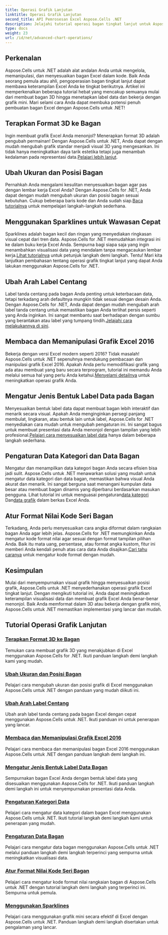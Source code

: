 ```yaml
---
title: Operasi Grafik Lanjutan
linktitle: Operasi Grafik Lanjutan
second_title: API Pemrosesan Excel Aspose.Cells .NET
description: Jelajahi tutorial operasi bagan tingkat lanjut untuk Aspose.Cells for .NET, termasuk bagan 3D, ukuran bagan, label centang, dan banyak lagi, dengan panduan yang mudah diikuti.
type: docs
weight: 23
url: /id/net/advanced-chart-operations/
---
```

## Perkenalan

Aspose.Cells untuk .NET adalah alat andalan Anda untuk mengelola, memanipulasi, dan menyesuaikan bagan Excel dalam kode. Baik Anda seorang pemula atau ahli, pengoperasian bagan tingkat lanjut dapat membawa keterampilan Excel Anda ke tingkat berikutnya. Artikel ini memperkenalkan beberapa tutorial hebat yang mencakup semuanya mulai dari membuat bagan 3D hingga menetapkan label data dan bekerja dengan grafik mini. Mari selami cara Anda dapat membuka potensi penuh pembuatan bagan Excel dengan Aspose.Cells untuk .NET!

## Terapkan Format 3D ke Bagan

Ingin membuat grafik Excel Anda menonjol? Menerapkan format 3D adalah pengubah permainan! Dengan Aspose.Cells untuk .NET, Anda dapat dengan mudah mengubah grafik standar menjadi visual 3D yang mengesankan. Ini tidak hanya meningkatkan daya tarik estetika tetapi juga menambah kedalaman pada representasi data.[Pelajari lebih lanjut](./apply-3d-format-to-chart/).

## Ubah Ukuran dan Posisi Bagan

 Pernahkah Anda mengalami kesulitan menyesuaikan bagan agar pas dengan lembar kerja Excel Anda? Dengan Aspose.Cells for .NET, Anda dapat dengan mudah mengubah ukuran dan posisi bagan sesuai kebutuhan. Cukup beberapa baris kode dan Anda sudah siap.[Baca tutorialnya](./change-chart-size-and-position/) untuk mempelajari langkah-langkah sederhana.

## Menggunakan Sparklines untuk Wawasan Cepat

 Sparklines adalah bagan kecil dan ringan yang menyediakan ringkasan visual cepat dari tren data. Aspose.Cells for .NET memudahkan integrasi ini ke dalam buku kerja Excel Anda. Sempurna bagi siapa saja yang ingin menambahkan visualisasi data yang mendalam tanpa mengacaukan lembar kerja.[Lihat tutorialnya](./using-sparklines/) untuk petunjuk langkah demi langkah.
Tentu! Mari kita lanjutkan pembahasan tentang operasi grafik tingkat lanjut yang dapat Anda lakukan menggunakan Aspose.Cells for .NET.

## Ubah Arah Label Centang

 Label tanda centang pada bagan Anda penting untuk keterbacaan data, tetapi terkadang arah defaultnya mungkin tidak sesuai dengan desain Anda. Dengan Aspose.Cells for .NET, Anda dapat dengan mudah mengubah arah label tanda centang untuk memastikan bagan Anda terlihat persis seperti yang Anda inginkan. Ini sangat membantu saat berhadapan dengan sumbu yang berantakan atau label yang tumpang tindih.[Jelajahi cara melakukannya di sini](./change-tick-label-direction/).

## Membaca dan Memanipulasi Grafik Excel 2016

 Bekerja dengan versi Excel modern seperti 2016? Tidak masalah! Aspose.Cells untuk .NET sepenuhnya mendukung pembacaan dan manipulasi grafik Excel 2016. Apakah Anda perlu memodifikasi grafik yang ada atau membuat yang baru secara terprogram, tutorial ini memandu Anda melalui semua hal yang perlu Anda ketahui.[Menyelami detailnya](./read-and-manipulate-excel-2016-charts/) untuk meningkatkan operasi grafik Anda.

## Mengatur Jenis Bentuk Label Data pada Bagan

Menyesuaikan bentuk label data dapat membuat bagan lebih interaktif dan menarik secara visual. Apakah Anda menginginkan persegi panjang membulat, lingkaran, atau bentuk lain untuk label, Aspose.Cells for .NET menyediakan cara mudah untuk mengubah pengaturan ini. Ini sangat bagus untuk membuat presentasi data Anda menonjol dengan tampilan yang lebih profesional.[Pelajari cara menyesuaikan label data](./set-shape-type-of-data-labels-of-chart/) hanya dalam beberapa langkah sederhana.

## Pengaturan Data Kategori dan Data Bagan

 Mengatur dan menampilkan data kategori bagan Anda secara efisien bisa jadi sulit. Aspose.Cells untuk .NET menawarkan solusi yang mudah untuk mengatur data kategori dan data bagan, memastikan bahwa visual Anda akurat dan menarik. Ini sangat berguna saat menangani kumpulan data besar atau membuat bagan dinamis yang diperbarui berdasarkan masukan pengguna. Lihat tutorial ini untuk menguasai pengaturan[data kategori](./setting-category-data/) Dan[data grafik](./setting-chart-data/) dalam berkas Excel Anda.

## Atur Format Nilai Kode Seri Bagan

Terkadang, Anda perlu menyesuaikan cara angka diformat dalam rangkaian bagan Anda agar lebih jelas. Aspose.Cells for .NET memungkinkan Anda mengatur kode format nilai agar sesuai dengan format tampilan pilihan Anda. Baik itu mata uang, persentase, atau format angka kustom, fitur ini memberi Anda kendali penuh atas cara data Anda disajikan.[Cari tahu caranya](./set-values-format-code-of-chart-series/) untuk mengatur kode format dengan mudah.

## Kesimpulan

Mulai dari menyempurnakan visual grafik hingga menyesuaikan posisi grafik, Aspose.Cells untuk .NET menyederhanakan operasi grafik Excel tingkat lanjut. Dengan mengikuti tutorial ini, Anda dapat meningkatkan keterampilan visualisasi data dan membuat grafik Excel Anda benar-benar menonjol. Baik Anda memformat dalam 3D atau bekerja dengan grafik mini, Aspose.Cells untuk .NET memastikan implementasi yang lancar dan mudah.

## Tutorial Operasi Grafik Lanjutan
### [Terapkan Format 3D ke Bagan](./apply-3d-format-to-chart/)
Temukan cara membuat grafik 3D yang menakjubkan di Excel menggunakan Aspose.Cells for .NET. Ikuti panduan langkah demi langkah kami yang mudah.
### [Ubah Ukuran dan Posisi Bagan](./change-chart-size-and-position/)
Pelajari cara mengubah ukuran dan posisi grafik di Excel menggunakan Aspose.Cells untuk .NET dengan panduan yang mudah diikuti ini.
### [Ubah Arah Label Centang](./change-tick-label-direction/)
Ubah arah label tanda centang pada bagan Excel dengan cepat menggunakan Aspose.Cells untuk .NET. Ikuti panduan ini untuk penerapan yang lancar.
### [Membaca dan Memanipulasi Grafik Excel 2016](./read-and-manipulate-excel-2016-charts/)
Pelajari cara membaca dan memanipulasi bagan Excel 2016 menggunakan Aspose.Cells untuk .NET dengan panduan langkah demi langkah ini.
### [Mengatur Jenis Bentuk Label Data Bagan](./set-shape-type-of-data-labels-of-chart/)
Sempurnakan bagan Excel Anda dengan bentuk label data yang disesuaikan menggunakan Aspose.Cells for .NET. Ikuti panduan langkah demi langkah ini untuk menyempurnakan presentasi data Anda.
### [Pengaturan Kategori Data](./setting-category-data/)
Pelajari cara mengatur data kategori dalam bagan Excel menggunakan Aspose.Cells untuk .NET. Ikuti tutorial langkah demi langkah kami untuk penerapan yang mudah.
### [Pengaturan Data Bagan](./setting-chart-data/)
Pelajari cara mengatur data bagan menggunakan Aspose.Cells untuk .NET melalui panduan langkah demi langkah terperinci yang sempurna untuk meningkatkan visualisasi data.
### [Atur Format Nilai Kode Seri Bagan](./set-values-format-code-of-chart-series/)
Pelajari cara mengatur kode format nilai rangkaian bagan di Aspose.Cells untuk .NET dengan tutorial langkah demi langkah yang terperinci ini. Sempurna untuk pemula.
### [Menggunakan Sparklines](./using-sparklines/)
Pelajari cara menggunakan grafik mini secara efektif di Excel dengan Aspose.Cells untuk .NET. Panduan langkah demi langkah disertakan untuk pengalaman yang lancar.